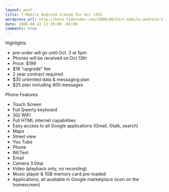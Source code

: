 ```yaml
--- 
layout: post
title: T-Mobile Android slated for Oct 13th
wordpress_url: http://beta.timbroder.com/2008/08/22/t-mobile-android-slated-for-oct-13th/
date: 2008-08-22 13:19:00 -04:00
comments: true
---
```

Highlights
<ul><li>pre-order will go until Oct. 3 at 5pm</li><li>Phones will be received on Oct 13th</li><li>Price: $199</li><li>$18 "upgrade" fee</li><li>2 year contract required</li><li>$35 unlimited data &amp; messaging plan</li><li>$25 plan including 400 messages</li></ul>Phone Features
<ul><li>Touch Screen</li><li>Full Qwerty keyboard</li><li>3G/ WiFi</li><li>Full HTML internet capabilities</li><li>Easy access to all Google applications (Gmail, Gtalk, search)</li><li>Maps</li><li>Street view</li><li>You Tube</li><li>Phone</li><li>IM/Text</li><li>Email</li><li>Camera 3.0mp</li><li>Video (playback only, no recording)</li><li>Music player &amp; 1GB memory card pre-loaded</li><li>Applications, all available in Google marketplace (icon on the homescreen)</li></ul>
